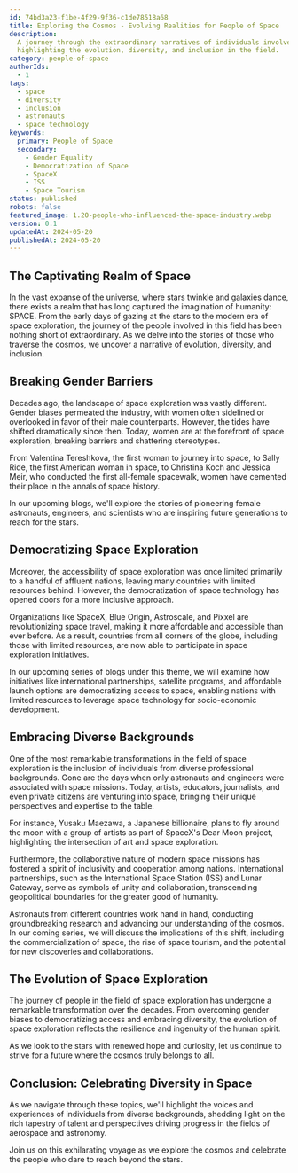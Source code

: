 ```yaml
---
id: 74bd3a23-f1be-4f29-9f36-c1de78518a68
title: Exploring the Cosmos - Evolving Realities for People of Space
description:
  A journey through the extraordinary narratives of individuals involved in space exploration,
  highlighting the evolution, diversity, and inclusion in the field.
category: people-of-space
authorIds:
  - 1
tags:
  - space
  - diversity
  - inclusion
  - astronauts
  - space technology
keywords:
  primary: People of Space
  secondary:
    - Gender Equality
    - Democratization of Space
    - SpaceX
    - ISS
    - Space Tourism
status: published
robots: false
featured_image: 1.20-people-who-influenced-the-space-industry.webp
version: 0.1
updatedAt: 2024-05-20
publishedAt: 2024-05-20
---
```


## The Captivating Realm of Space

In the vast expanse of the universe, where stars twinkle and galaxies dance, there exists a realm that has long captured the imagination of humanity: SPACE. From the early days of gazing at the stars to the modern era of space exploration, the journey of the people involved in this field has been nothing short of extraordinary. As we delve into the stories of those who traverse the cosmos, we uncover a narrative of evolution, diversity, and inclusion.

## Breaking Gender Barriers

Decades ago, the landscape of space exploration was vastly different. Gender biases permeated the industry, with women often sidelined or overlooked in favor of their male counterparts. However, the tides have shifted dramatically since then. Today, women are at the forefront of space exploration, breaking barriers and shattering stereotypes. 

From Valentina Tereshkova, the first woman to journey into space, to Sally Ride, the first American woman in space, to Christina Koch and Jessica Meir, who conducted the first all-female spacewalk, women have cemented their place in the annals of space history. 

In our upcoming blogs, we'll explore the stories of pioneering female astronauts, engineers, and scientists who are inspiring future generations to reach for the stars.

## Democratizing Space Exploration

Moreover, the accessibility of space exploration was once limited primarily to a handful of affluent nations, leaving many countries with limited resources behind. However, the democratization of space technology has opened doors for a more inclusive approach. 

Organizations like SpaceX, Blue Origin, Astroscale, and Pixxel are revolutionizing space travel, making it more affordable and accessible than ever before. As a result, countries from all corners of the globe, including those with limited resources, are now able to participate in space exploration initiatives.

In our upcoming series of blogs under this theme, we will examine how initiatives like international partnerships, satellite programs, and affordable launch options are democratizing access to space, enabling nations with limited resources to leverage space technology for socio-economic development.

## Embracing Diverse Backgrounds

One of the most remarkable transformations in the field of space exploration is the inclusion of individuals from diverse professional backgrounds. Gone are the days when only astronauts and engineers were associated with space missions. Today, artists, educators, journalists, and even private citizens are venturing into space, bringing their unique perspectives and expertise to the table.

For instance, Yusaku Maezawa, a Japanese billionaire, plans to fly around the moon with a group of artists as part of SpaceX's Dear Moon project, highlighting the intersection of art and space exploration.

Furthermore, the collaborative nature of modern space missions has fostered a spirit of inclusivity and cooperation among nations. International partnerships, such as the International Space Station (ISS) and Lunar Gateway, serve as symbols of unity and collaboration, transcending geopolitical boundaries for the greater good of humanity. 

Astronauts from different countries work hand in hand, conducting groundbreaking research and advancing our understanding of the cosmos. In our coming series, we will discuss the implications of this shift, including the commercialization of space, the rise of space tourism, and the potential for new discoveries and collaborations.

## The Evolution of Space Exploration

The journey of people in the field of space exploration has undergone a remarkable transformation over the decades. From overcoming gender biases to democratizing access and embracing diversity, the evolution of space exploration reflects the resilience and ingenuity of the human spirit.

As we look to the stars with renewed hope and curiosity, let us continue to strive for a future where the cosmos truly belongs to all.

## Conclusion: Celebrating Diversity in Space

As we navigate through these topics, we'll highlight the voices and experiences of individuals from diverse backgrounds, shedding light on the rich tapestry of talent and perspectives driving progress in the fields of aerospace and astronomy. 

Join us on this exhilarating voyage as we explore the cosmos and celebrate the people who dare to reach beyond the stars.